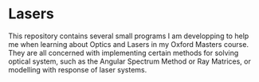 # Lasers

This repository contains several small programs I am developping to help me when learning about 
Optics and Lasers in my Oxford Masters course. They are all concerned with implementing certain 
methods for solving optical system, such as the Angular Spectrum Method or Ray Matrices, or 
modelling with response of laser systems. 

